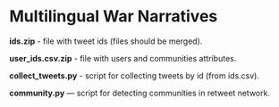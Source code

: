 # Multilingual War Narratives

**ids.zip** - file with tweet ids (files should be merged).

**user_ids.csv.zip** - file with users and communities attributes.

**collect_tweets.py** - script for collecting tweets by id (from ids.csv).

**community.py** — script for detecting communities in retweet network.